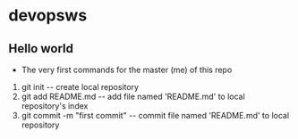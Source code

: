 # devopsws
## Hello world
* The very first commands for the master (me) of this repo
1. git init -- create local repository
1. git add README.md -- add file named 'README.md' to local repository's index
1. git commit -m "first commit" -- commit file named 'README.md' to local repository

